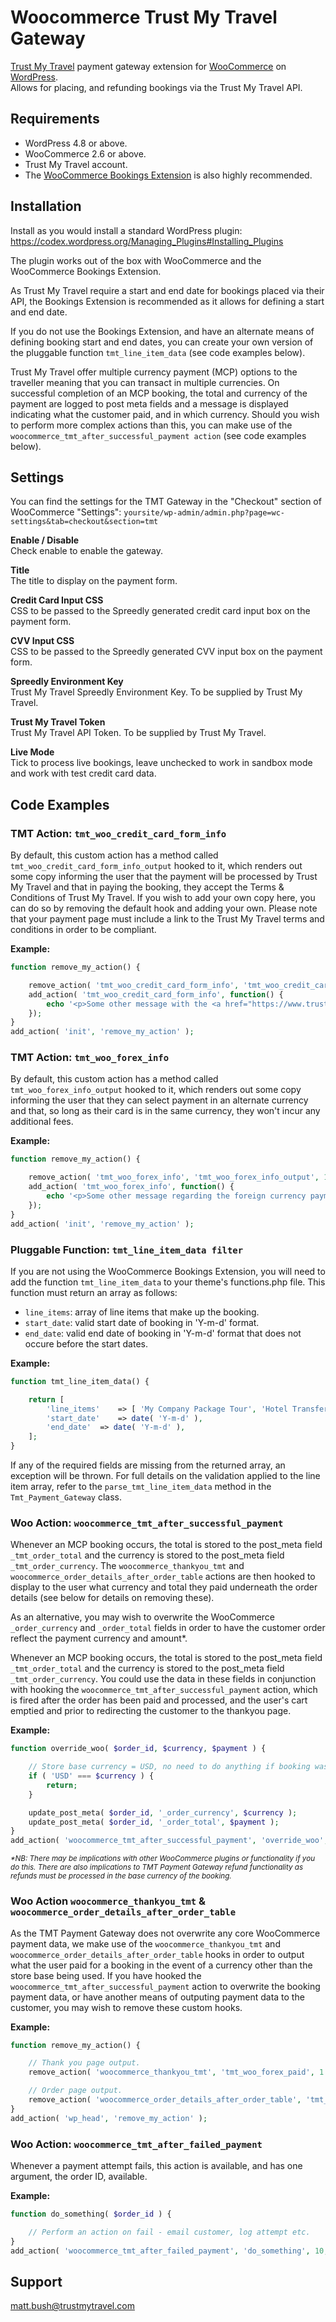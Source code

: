 # Woocommerce Trust My Travel Gateway
[Trust My Travel](https://trustmytravel.com/) payment gateway extension for [WooCommerce](https://woocommerce.com/) on [WordPress](https://wordpress.org/).<br />Allows for placing, and refunding bookings via the Trust My Travel API.

## Requirements ##
* WordPress 4.8 or above.
* WooCommerce 2.6  or above.
* Trust My Travel account.
* The [WooCommerce Bookings Extension](https://woocommerce.com/products/woocommerce-bookings/) is also highly recommended.

## Installation ##
Install as you would install a standard WordPress plugin:
https://codex.wordpress.org/Managing_Plugins#Installing_Plugins

The plugin works out of the box with WooCommerce and the WooCommerce Bookings Extension.

As Trust My Travel require a start and end date for bookings placed via their API, the Bookings Extension is recommended as it allows for defining a start and end date.

If you do not use the Bookings Extension, and have an alternate means of defining booking start and end dates, you can create your own version of the pluggable function `tmt_line_item_data` (see code examples below).

Trust My Travel offer multiple currency payment (MCP) options to the traveller meaning that you can transact in multiple currencies. On successful completion of an MCP booking, the total and currency of the payment are logged to post meta fields and a message is displayed indicating what the customer paid, and in which currency. Should you wish to perform more complex actions than this, you can make use of the `woocommerce_tmt_after_successful_payment action` (see code examples below).

## Settings ##
You can find the settings for the TMT Gateway in the "Checkout" section of WooCommerce "Settings":
`yoursite/wp-admin/admin.php?page=wc-settings&tab=checkout&section=tmt`

**Enable / Disable**<br />
Check enable to enable the gateway.

**Title**<br />
The title to display on the payment form.

**Credit Card Input CSS**<br />
CSS to be passed to the Spreedly generated credit card input box on the payment form.

**CVV Input CSS**<br />
CSS to be passed to the Spreedly generated CVV input box on the payment form.

**Spreedly Environment Key**<br />
Trust My Travel Spreedly Environment Key. To be supplied by Trust My Travel.

**Trust My Travel Token**<br />
Trust My Travel API Token. To be supplied by Trust My Travel.

**Live Mode**<br />
Tick to process live bookings, leave unchecked to work in sandbox mode and work with test credit card data.

## Code Examples ##

### TMT Action: `tmt_woo_credit_card_form_info` ###
By default, this custom action has a method called `tmt_woo_credit_card_form_info_output` hooked to it, which renders out some copy informing the user that the payment will be processed by Trust My Travel and that in paying the booking, they accept the Terms & Conditions of Trust My Travel. If you wish to add your own copy here, you can do so by removing the default hook and adding your own. Please note that your payment page must include a link to the Trust My Travel terms and conditions in order to be compliant.

**Example:**

```php
function remove_my_action() {

    remove_action( 'tmt_woo_credit_card_form_info', 'tmt_woo_credit_card_form_info_output', 1 );
    add_action( 'tmt_woo_credit_card_form_info', function() {
        echo '<p>Some other message with the <a href="https://www.trustmytravel.com/terms/" target="_blank">Trust My Travel terms and conditions</a> included</p>';
    });
}
add_action( 'init', 'remove_my_action' );
```

### TMT Action: `tmt_woo_forex_info` ###
By default, this custom action has a method called `tmt_woo_forex_info_output` hooked to it, which renders out some copy informing the user that they can select payment in an alternate currency and that, so long as their card is in the same currency, they won't incur any additional fees.

**Example:**

```php
function remove_my_action() {

    remove_action( 'tmt_woo_forex_info', 'tmt_woo_forex_info_output', 1 );
    add_action( 'tmt_woo_forex_info', function() {
        echo '<p>Some other message regarding the foreign currency payment options.</p>';
    });
}
add_action( 'init', 'remove_my_action' );
```

### Pluggable Function: `tmt_line_item_data filter` ###
If you are not using the WooCommerce Bookings Extension, you will need to add the function `tmt_line_item_data` to your theme's functions.php file. This function must return an array as follows:

* `line_items`: array of line items that make up the booking.
* `start_date`: valid start date of booking in 'Y-m-d' format.
* `end_date`: valid end date of booking in 'Y-m-d' format that does not occure before the start dates.

**Example:**

```php
function tmt_line_item_data() {

	return [
		'line_items'	=> [ 'My Company Package Tour', 'Hotel Transfer' ],
		'start_date'	=> date( 'Y-m-d' ),
		'end_date'	=> date( 'Y-m-d' ),
	];
}
```

If any of the required fields are missing from the returned array, an exception will be thrown.
For full details on the validation applied to the line item array, refer to the `parse_tmt_line_item_data` method in the `Tmt_Payment_Gateway` class.

### Woo Action: `woocommerce_tmt_after_successful_payment` ###
Whenever an MCP booking occurs, the total is stored to the post_meta field `_tmt_order_total` and the currency is stored to the post_meta field `_tmt_order_currency`. The `woocommerce_thankyou_tmt` and `woocommerce_order_details_after_order_table` actions are then hooked to display to the user what currency and total they paid underneath the order details (see below for details on removing these).

As an alternative, you may wish to overwrite the WooCommerce `_order_currency` and `_order_total` fields in order to have the customer order reflect the payment currency and amount*.

Whenever an MCP booking occurs, the total is stored to the post_meta field `_tmt_order_total` and the currency is stored to the post_meta field `_tmt_order_currency`. You could use the data in these fields in conjunction with hooking the `woocommerce_tmt_after_successful_payment` action, which is fired after the order has been paid and processed, and the user's cart emptied and prior to redirecting the customer to the thankyou page.

**Example:**

```php
function override_woo( $order_id, $currency, $payment ) {

	// Store base currency = USD, no need to do anything if booking was paid in USD.
	if ( 'USD' === $currency ) {
		return;
	}

	update_post_meta( $order_id, '_order_currency', $currency );
	update_post_meta( $order_id, '_order_total', $payment );
}
add_action( 'woocommerce_tmt_after_successful_payment', 'override_woo', 10, 3 );
```
<sub>_*NB: There may be implications with other WooCommerce plugins or functionality if you do this. There are also implications to TMT Payment Gateway refund functionality as refunds must be processed in the base currency of the booking._</sub>

### Woo Action `woocommerce_thankyou_tmt` & `woocommerce_order_details_after_order_table` ###
As the TMT Payment Gateway does not overwrite any core WooCommerce payment data, we make use of the `woocommerce_thankyou_tmt` and `woocommerce_order_details_after_order_table` hooks in order to output what the user paid for a booking in the event of a currency other than the store base being used. If you have hooked the `woocommerce_tmt_after_successful_payment` action to overwrite the booking payment data, or have another means of outputing payment data to the customer, you may wish to remove these custom hooks.

**Example:**

```php
function remove_my_action() {

	// Thank you page output.
	remove_action( 'woocommerce_thankyou_tmt', 'tmt_woo_forex_paid', 1 );

	// Order page output.
	remove_action( 'woocommerce_order_details_after_order_table', 'tmt_woo_forex_paid' );
}
add_action( 'wp_head', 'remove_my_action' );
```

### Woo Action: `woocommerce_tmt_after_failed_payment` ###
Whenever a payment attempt fails, this action is available, and has one argument, the order ID, available.

**Example:**

```php
function do_something( $order_id ) {

    // Perform an action on fail - email customer, log attempt etc.
}
add_action( 'woocommerce_tmt_after_failed_payment', 'do_something', 10, 1 );
```
## Support ##
matt.bush@trustmytravel.com
